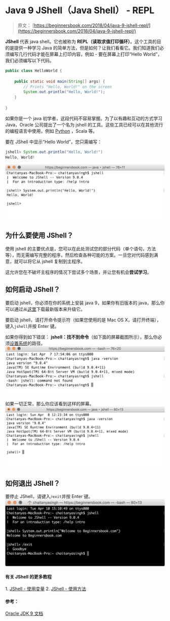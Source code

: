 # Java 9 JShell（Java Shell） - REPL

> 原文： [https://beginnersbook.com/2018/04/java-9-jshell-repl/](https://beginnersbook.com/2018/04/java-9-jshell-repl/)

**JShell** 代表 java shell。它也被称为 **REPL（读取求值打印循环）**。这个工具的目的是提供一种学习 Java 的简单方法，但是如何？让我们看看它。我们知道我们必须编写几行代码才能在屏幕上打印内容，例如 - 要在屏幕上打印“Hello World”，我们必须编写以下代码。

```java
public class HelloWorld {

    public static void main(String[] args) {
        // Prints "Hello, World!" on the screen
        System.out.println("Hello, World!");
    }

}
```

如果你是一个 java 初学者，这段代码不容易掌握。为了以有趣和互动的方式学习 Java，Oracle 公司提出了一个名为 jshell 的工具。这些工具已经可以在其他流行的编程语言中使用，例如 [Python](https://beginnersbook.com/2018/03/python-tutorial-learn-programming/) ，Scala 等。

要在 JShell 中显示“Hello World”，您只需编写：

```java
jshell> System.out.println("Hello, World!")
Hello, World!
```

![JShell - Java Shell Hello World](img/1a585e7bb9c0548936eb060cd15d146a.jpg)

## 为什么要使用 JShell？

使用 jshell 的主要优点是，您可以在此处测试您的部分代码（单个语句，方法等），而无需编写完整的程序，然后检查各种可能的方案。一旦您对代码感到满意，就可以将它从 jshell 复制到主程序。

这允许您在不破坏主程序的情况下尝试多个场景，并让您有机会**尝试学习**。

## 如何启动 JShell？

要启动 jshell，你必须在你的系统上安装 java 9，如果你有旧版本的 java，那么你可以通过从[这里](http://www.oracle.com/technetwork/java/javase/downloads/jdk9-downloads-3848520.html)下载最新版本来升级它。

要启动 jshell，请打开命令提示符（如果您使用的是 Mac OS X，请打开终端），键入`jshell`并按 Enter 键。

如果你得到如下错误： **jshell：找不到命令**（如下面的屏幕截图所示），那么你必须[设置系统](https://beginnersbook.com/2018/04/jshell-command-not-found-on-mac-os-x/)的路径。
![jshell Command Not Found](img/67bf41aea8ebac5702f969dcec9e6f7c.jpg)

如果一切正常，那么你应该看到这样的屏幕。
![Starting JShell on your System](img/29e80b1fe7596dc1b1a3e2a46b39583b.jpg)

## 如何退出 JShell？

要停止 JShell，请键入`/exit`并按 Enter 键。
![How to stop exit JShell](img/166d4dd6a8b913aca8ea616d01615b22.jpg)

#### 有关 JShell 的更多教程

1\. [JShell - 使用变量](https://beginnersbook.com/2018/04/java-9-jshell-variables/)
2\. [JShell - 使用方法](https://beginnersbook.com/2018/04/java-9-jshell-methods/)

#### 参考：

[Oracle JDK 9 文档](https://docs.oracle.com/javase/9/jshell/toc.htm)